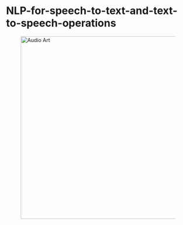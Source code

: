 # NLP-for-speech-to-text-and-text-to-speech-operations
<figure>
        <img src="https://fireflies.ai/blog/content/images/size/w2000/2022/12/Speech-to-Text-Software--1-.jpg" alt ="Audio Art" style='width:800px;height:500px;'>
        <figcaption>
